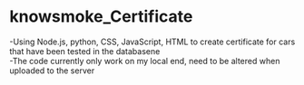 # knowsmoke_Certificate

-Using Node.js, python, CSS, JavaScript, HTML to create certificate for cars that have been tested in the databasene<br/>
-The code currently only work on my local end, need to be altered when uploaded to the server
